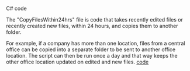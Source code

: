 
C# code 

The "CopyFilesWithin24hrs" file is code that takes recently edited files or recently created new files, within 24 hours, and copies them to  another folder.

For example, if a company has more than one location, files from a central office can be copied into a separate folder to be sent to another office location. The script can then be run once a day and that way keeps the other office location updated on edited and new files. 
[code](./CopyFilesWithin24hrs.cs)

